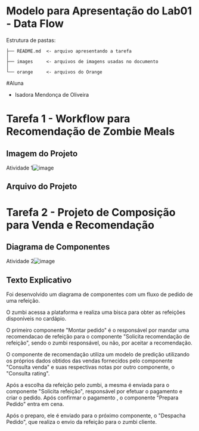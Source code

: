 # Modelo para Apresentação do Lab01 - Data Flow

Estrutura de pastas:

~~~
├── README.md  <- arquivo apresentando a tarefa
│
├── images     <- arquivos de imagens usadas no documento
│
└── orange     <- arquivos do Orange
~~~

#Aluna

* Isadora Mendonça de Oliveira
# Tarefa 1 - Workflow para Recomendação de Zombie Meals
## Imagem do Projeto
Atividade 1![image](https://user-images.githubusercontent.com/50779822/130332786-6abd911d-1d3c-423a-a242-beb40f063a25.png)


## Arquivo do Projeto
# Tarefa 2 - Projeto de Composição para Venda e Recomendação
## Diagrama de Componentes
Atividade 2![image](https://user-images.githubusercontent.com/50779822/130332901-58e66b85-79ea-4ee5-bf82-9ac647de6d0e.png)


## Texto Explicativo
Foi desenvolvido um diagrama de componentes com um fluxo de pedido de uma refeição.

O zumbi acessa a plataforma e realiza uma bisca para obter as refeições disponíveis no cardápio.

O primeiro componente "Montar pedido" é o responsável por mandar uma recomendacao de refeição para o componente "Solicita recomendação de refeição", sendo o zumbi responsável, ou não, por aceitar a recomendação.

O componente de recomendação utiliza um modelo de predição utilizando os próprios dados obtidos das vendas fornecidos pelo componente "Consulta venda" e suas respectivas notas por outro componente, o "Consulta rating".

Após a escolha da refeição pelo zumbi, a mesma é enviada para o componente "Solicita refeição", responsável por efetuar o pagamento e criar o pedido. Após confirmar o pagamento , o componente "Prepara Pedido" entra em cena.

Após o preparo, ele é enviado para o próximo componente, o "Despacha Pedido", que realiza o envio da refeição para o zumbi cliente.
